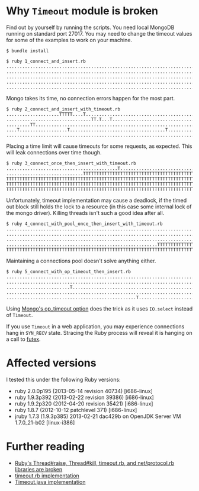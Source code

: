 # Why `Timeout` module is broken

Find out by yourself by running the scripts. You need local MongoDB running on standard port 27017. You may need to change the timeout values for some of the examples to work on your machine.

    $ bundle install

    $ ruby 1_connect_and_insert.rb
    ................................................................................
    ................................................................................
    ................................................................................
    ................................................................................
    ............................................................................^C

Mongo takes its time, no connection errors happen for the most part.

    $ ruby 2_connect_and_insert_with_timeout.rb
    ....................TTTTT....T...........................................T......
    ................................TT.T...T....................................TTTT
    .........TT.....................................................................
    ....T..................T....................................T...........TTTTT...
    ............................................................................^C

Placing a time limit will cause timeouts for some requests, as expected. This will leak connections over time though.

    $ ruby 3_connect_once_then_insert_with_timeout.rb
    ..........................................T.....................................
    .............................TTTTTTTTTTTTTTTTTTTTTTTTTTTTTTTTTTTTTTTTTTTTTTTTTTT
    TTTTTTTTTTTTTTTTTTTTTTTTTTTTTTTTTTTTTTTTTTTTTTTTTTTTTTTTTTTTTTTTTTTTTTTTTTTTTTTT
    TTTTTTTTTTTTTTTTTTTTTTTTTTTTTTTTTTTTTTTTTTTTTTTTTTTTTTTTTTTTTTTTTTTTTTTTTTTTTTTT
    TTTTTTTTTTTTTTTTTTTTTTTTTTTTTTTTTTTTTTTTTTTTTTTTTTTTTTTTTTTTTTTTTTTTTTTTTTTT^C

Unfortunately, timeout implementation may cause a deadlock, if the timed out block still holds the lock to a resource (in this case some internal lock of the mongo driver). Killing threads isn't such a good idea after all.

    $ ruby 4_connect_with_pool_once_then_insert_with_timeout.rb
    ................................................................................
    ................................................................................
    ................................................................................
    .........................................................TTTTTTTTTTTTTTTTTTTTTTT
    TTTTTTTTTTTTTTTTTTTTTTTTTTTTTTTTTTTTTTTTTTTTTTTTTTTTTTTTTTTTTTTTTTTTTTTTTTTT^C

Maintaining a connections pool doesn't solve anything either.

    $ ruby 5_connect_with_op_timeout_then_insert.rb
    ................................................................................
    ................................................................................
    ........................T.......................................................
    ................................................................................
    .................................................T..........................^C

Using [Mongo's op_timeout option](https://github.com/mongodb/mongo-ruby-driver#socket-timeouts) does the trick as it uses `IO.select` instead of `Timeout`.

If you use `Timeout` in a web application, you may experience connections hang in `SYN_RECV` state. Stracing the Ruby process will reveal it is hanging on a call to [futex](http://man7.org/linux/man-pages/man2/futex.2.html).


# Affected versions

I tested this under the following Ruby versions:

- ruby 2.0.0p195 (2013-05-14 revision 40734) [i686-linux]
- ruby 1.9.3p392 (2013-02-22 revision 39386) [i686-linux]
- ruby 1.9.2p320 (2012-04-20 revision 35421) [i686-linux]
- ruby 1.8.7 (2012-10-12 patchlevel 371) [i686-linux]
- jruby 1.7.3 (1.9.3p385) 2013-02-21 dac429b on OpenJDK Server VM 1.7.0_21-b02 [linux-i386]


# Further reading

- [Ruby's Thread#raise, Thread#kill, timeout.rb, and net/protocol.rb libraries are broken](http://blog.headius.com/2008/02/ruby-threadraise-threadkill-timeoutrb.html)
- [timeout.rb implementation](https://github.com/ruby/ruby/blob/trunk/lib/timeout.rb)
- [Timeout.java implementation](https://github.com/jruby/jruby/blob/master/src/org/jruby/ext/timeout/Timeout.java)

